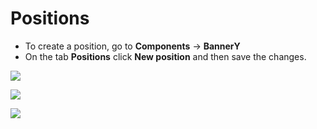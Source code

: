 # Positions

- To create a position, go to **Components** -> **BannerY**
- On the tab **Positions** click **New position** and then save the changes.

[![](https://file.modx.pro/files/e/a/d/eada167eaf16509c676548a84430f284s.jpg)](https://file.modx.pro/files/e/a/d/eada167eaf16509c676548a84430f284.png)

[![](https://file.modx.pro/files/2/0/f/20f18bbeae2329f068cb16bc77368388s.jpg)](https://file.modx.pro/files/2/0/f/20f18bbeae2329f068cb16bc77368388.png)

[![](https://file.modx.pro/files/f/7/8/f7833d45e234d2e63d571a9d71b933e4s.jpg)](https://file.modx.pro/files/f/7/8/f7833d45e234d2e63d571a9d71b933e4.png)
